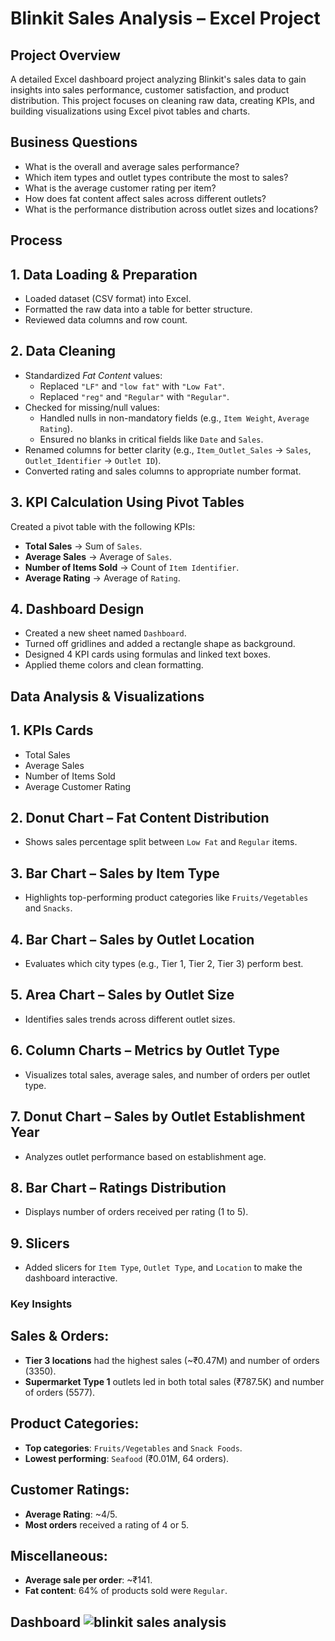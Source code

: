 # Blinkit Sales Analysis – Excel Project

## Project Overview  
A detailed Excel dashboard project analyzing Blinkit's sales data to gain insights into sales performance, customer satisfaction, and product distribution. This project focuses on cleaning raw data, creating KPIs, and building visualizations using Excel pivot tables and charts.

## Business Questions  
- What is the overall and average sales performance?  
- Which item types and outlet types contribute the most to sales?  
- What is the average customer rating per item?  
- How does fat content affect sales across different outlets?  
- What is the performance distribution across outlet sizes and locations?


## Process

## 1. Data Loading & Preparation
- Loaded dataset (CSV format) into Excel.
- Formatted the raw data into a table for better structure.
- Reviewed data columns and row count.

## 2. Data Cleaning
- Standardized *Fat Content* values:
  - Replaced `"LF"` and `"low fat"` with `"Low Fat"`.
  - Replaced `"reg"` and `"Regular"` with `"Regular"`.
- Checked for missing/null values:
  - Handled nulls in non-mandatory fields (e.g., `Item Weight`, `Average Rating`).
  - Ensured no blanks in critical fields like `Date` and `Sales`.
- Renamed columns for better clarity (e.g., `Item_Outlet_Sales` → `Sales`, `Outlet_Identifier` → `Outlet ID`).
- Converted rating and sales columns to appropriate number format.

## 3. KPI Calculation Using Pivot Tables
Created a pivot table with the following KPIs:
- **Total Sales** → Sum of `Sales`.
- **Average Sales** → Average of `Sales`.
- **Number of Items Sold** → Count of `Item Identifier`.
- **Average Rating** → Average of `Rating`.

## 4. Dashboard Design
- Created a new sheet named `Dashboard`.
- Turned off gridlines and added a rectangle shape as background.
- Designed 4 KPI cards using formulas and linked text boxes.
- Applied theme colors and clean formatting.

## Data Analysis & Visualizations

## 1. KPIs Cards  
- Total Sales  
- Average Sales  
- Number of Items Sold  
- Average Customer Rating  

## 2. Donut Chart – Fat Content Distribution  
- Shows sales percentage split between `Low Fat` and `Regular` items.

## 3. Bar Chart – Sales by Item Type  
- Highlights top-performing product categories like `Fruits/Vegetables` and `Snacks`.

## 4. Bar Chart – Sales by Outlet Location  
- Evaluates which city types (e.g., Tier 1, Tier 2, Tier 3) perform best.

## 5. Area Chart – Sales by Outlet Size  
- Identifies sales trends across different outlet sizes.

## 6. Column Charts – Metrics by Outlet Type  
- Visualizes total sales, average sales, and number of orders per outlet type.

## 7. Donut Chart – Sales by Outlet Establishment Year  
- Analyzes outlet performance based on establishment age.

## 8. Bar Chart – Ratings Distribution  
- Displays number of orders received per rating (1 to 5).

## 9. Slicers  
- Added slicers for `Item Type`, `Outlet Type`, and `Location` to make the dashboard interactive.


### Key Insights

## Sales & Orders:
- **Tier 3 locations** had the highest sales (~₹0.47M) and number of orders (3350).
- **Supermarket Type 1** outlets led in both total sales (₹787.5K) and number of orders (5577).

## Product Categories:
- **Top categories**: `Fruits/Vegetables` and `Snack Foods`.
- **Lowest performing**: `Seafood` (₹0.01M, 64 orders).

## Customer Ratings:
- **Average Rating**: ~4/5.
- **Most orders** received a rating of 4 or 5.

## Miscellaneous:
- **Average sale per order**: ~₹141.
- **Fat content**: 64% of products sold were `Regular`.


## Dashboard ![blinkit sales analysis](https://github.com/user-attachments/assets/d0170c11-cabc-46c4-9f2b-7a547e36860a)


